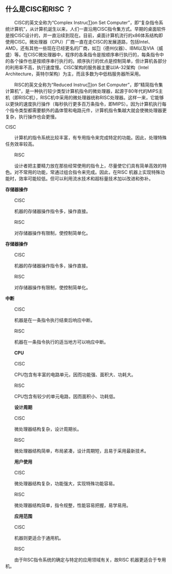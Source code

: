 ## **什么是CISC和RISC ？**

　　CISC的英文全称为“Complex Instruc[TI](https://link.zhihu.com/?target=http%3A//bbs.elecfans.com/zhuti_715_1.html)on Set Computer”，即“复杂指令系统计算机”，从计算机诞生以来，人们一直沿用CISC指令集方式。早期的桌面软件是按CISC设计的，并一直沿续到现在。目前，桌面计算机流行的x86体系结构即使用CISC。微处理器（CPU）厂商一直在走CISC的发展道路，包括Intel、AMD，还有其他一些现在已经更名的厂商，如[TI](https://link.zhihu.com/?target=http%3A//bbs.elecfans.com/zhuti_715_1.html)（德州仪器）、IBM以及VIA（威盛）等。在CISC微处理器中，程序的各条指令是按顺序串行执行的，每条指令中的各个操作也是按顺序串行执行的。顺序执行的优点是控制简单，但计算机各部分的利用率不高，执行速度慢。CISC架构的服务器主要以IA-32架构（Intel Architecture，英特尔架构）为主，而且多数为中低档服务器所采用。



　　RISC的英文全称为“Reduced Instruc[TI](https://link.zhihu.com/?target=http%3A//bbs.elecfans.com/zhuti_715_1.html)on Set Computer”，即“精简指令集计算机”，是一种执行较少类型计算机指令的微处理器，起源于80年代的MIPS主机（即RISC机），RISC机中采用的微处理器统称RISC处理器。这样一来，它能够以更快的速度执行操作（每秒执行更多百万条指令，即MIPS）。因为计算机执行每个指令类型都需要额外的晶体管和电路元件，计算机指令集越大就会使微处理器更复杂，执行操作也会更慢。



CISC

　　计算机的指令系统比较丰富，有专用指令来完成特定的功能。因此，处理特殊任务效率较高。

　　RISC

　　设计者把主要精力放在那些经常使用的指令上，尽量使它们具有简单高效的特色。对不常用的功能，常通过组合指令来完成。因此，在RISC 机器上实现特殊功能时，效率可能较低。但可以利用流水技术和超标量技术加以改进和弥补。



**存储器操作**

　　CISC

　　机器的存储器操作指令多，操作直接。

　　RISC

　　对存储器操作有限制，使控制简单化。



**存储器操作**

　　CISC

　　机器的存储器操作指令多，操作直接。

　　RISC

　　对存储器操作有限制，使控制简单化。



**中断**

　　CISC

　　机器是在一条指令执行结束后响应中断。

　　RISC

　　机器在一条指令执行的适当地方可以响应中断。

　　**CPU**

　　CISC

　　CPU包含有丰富的电路单元，因而功能强、面积大、功耗大。

　　RISC

　　CPU包含有较少的单元电路，因而面积小、功耗低。

　　**设计周期**

　　CISC

　　微处理器结构复杂，设计周期长。

　　RISC

　　微处理器结构简单，布局紧凑，设计周期短，且易于采用最新技术。

　　**用户使用**

　　CISC

　　微处理器结构复杂，功能强大，实现特殊功能容易。

　　RISC

　　微处理器结构简单，指令规整，性能容易把握，易学易用。

　　**应用范围**

　　CISC

　　机器则更适合于通用机。

　　RISC

　　由于RISC指令系统的确定与特定的应用领域有关，故RISC 机器更适合于专用机。